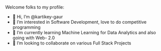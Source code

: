 Welcome folks to my profile:
- 👋 Hi, I’m @kartikey-gaur
- 👀 I’m interested in Software Development, love to do competitive programming
- 🌱 I’m currently learning Machine Learning for Data Analytics and also going with Web- 2.0
- 💞️ I’m looking to collaborate on various Full Stack Projects

<!---
kartikey-gaur/kartikey-gaur is a ✨ special ✨ repository because its `README.md` (this file) appears on your GitHub profile.
You can click the Preview link to take a look at your changes.
--->
